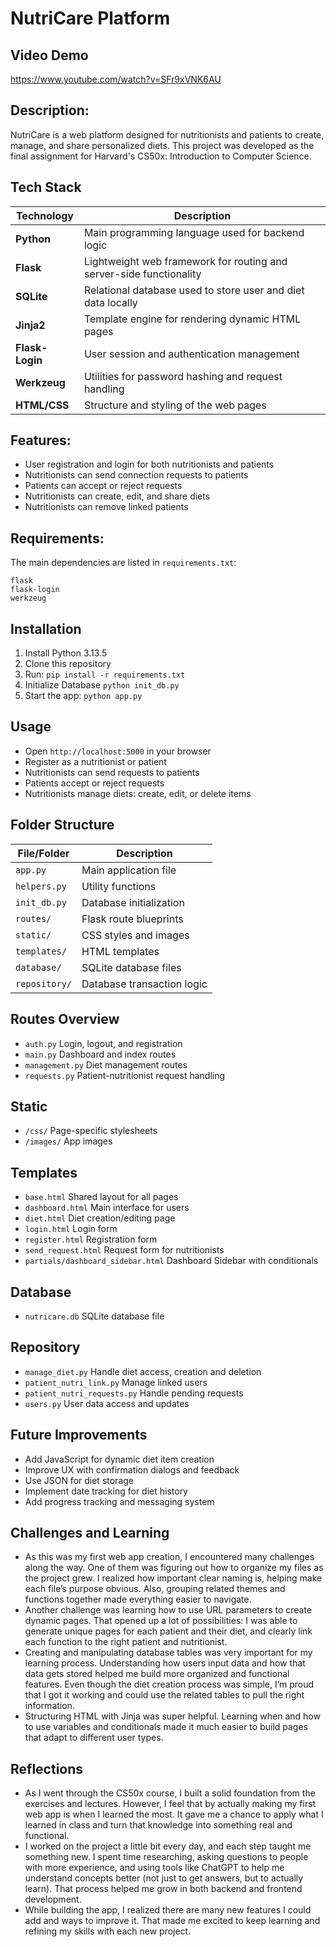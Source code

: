 # NutriCare Platform

## Video Demo
https://www.youtube.com/watch?v=SFr9xVNK6AU

## Description:
NutriCare is a web platform designed for nutritionists and patients to create, manage, and share personalized diets. This project was developed as the final assignment for Harvard's CS50x: Introduction to Computer Science.

## Tech Stack
| Technology       | Description |
|------------------|-------------|
| **Python**       | Main programming language used for backend logic |
| **Flask**        | Lightweight web framework for routing and server-side functionality |
| **SQLite**       | Relational database used to store user and diet data locally |
| **Jinja2**       | Template engine for rendering dynamic HTML pages |
| **Flask-Login**  | User session and authentication management |
| **Werkzeug**     | Utilities for password hashing and request handling |
| **HTML/CSS**     | Structure and styling of the web pages |

## Features:
- User registration and login for both nutritionists and patients  
- Nutritionists can send connection requests to patients  
- Patients can accept or reject requests  
- Nutritionists can create, edit, and share diets  
- Nutritionists can remove linked patients  

## Requirements:
The main dependencies are listed in `requirements.txt`:
```
flask
flask-login
werkzeug

```
## Installation
1. Install Python 3.13.5
2. Clone this repository
3. Run: `pip install -r requirements.txt`
4. Initialize Database `python init_db.py`
4. Start the app: `python app.py`


## Usage
- Open `http://localhost:5000` in your browser  
- Register as a nutritionist or patient  
- Nutritionists can send requests to patients  
- Patients accept or reject requests  
- Nutritionists manage diets: create, edit, or delete items  

## Folder Structure
| File/Folder   | Description                |
| ------------- | -------------              |
| `app.py`      | Main application file      |
| `helpers.py`  | Utility functions          |
| `init_db.py`  | Database initialization    |
| `routes/`     | Flask route blueprints     |
| `static/`     | CSS styles and images      |
| `templates/`  | HTML templates             |
| `database/`   | SQLite database files      |
| `repository/`  | Database transaction logic |

## Routes Overview
- `auth.py` Login, logout, and registration
- `main.py` Dashboard and index routes
- `management.py` Diet management routes
- `requests.py` Patient-nutritionist request handling

## Static
- `/css/` Page-specific stylesheets
- `/images/` App images

## Templates
- `base.html` Shared layout for all pages
- `dashboard.html` Main interface for users
- `diet.html` Diet creation/editing page
- `login.html` Login form
- `register.html` Registration form
- `send_request.html` Request form for nutritionists
- `partials/dashboard_sidebar.html` Dashboard Sidebar with conditionals

## Database
- `nutricare.db` SQLite database file

## Repository 
- `manage_diet.py` Handle diet access, creation and deletion
- `patient_nutri_link.py` Manage linked users
- `patient_nutri_requests.py` Handle pending requests
- `users.py` User data access and updates

## Future Improvements
- Add JavaScript for dynamic diet item creation
- Improve UX with confirmation dialogs and feedback
- Use JSON for diet storage
- Implement date tracking for diet history
- Add progress tracking and messaging system

## Challenges and Learning
- As this was my first web app creation, I encountered many challenges along the way. One of them was figuring out how to organize my files as the project grew. I realized how important clear naming is, helping make each file’s purpose obvious. Also, grouping related themes and functions together made everything easier to navigate.
- Another challenge was learning how to use URL parameters to create dynamic pages. That opened up a lot of possibilities: I was able to generate unique pages for each patient and their diet, and clearly link each function to the right patient and nutritionist.
- Creating and manipulating database tables was very important for my learning process. Understanding how users input data and how that data gets stored helped me build more organized and functional features. Even though the diet creation process was simple, I’m proud that I got it working and could use the related tables to pull the right information.
- Structuring HTML with Jinja was super helpful. Learning when and how to use variables and conditionals made it much easier to build pages that adapt to different user types.


## Reflections
- As I went through the CS50x course, I built a solid foundation from the exercises and lectures. However, I feel that by actually making my first web app is when I learned the most. It gave me a chance to apply what I learned in class and turn that knowledge into something real and functional.
- I worked on the project a little bit every day, and each step taught me something new. I spent time researching, asking questions to people with more experience, and using tools like ChatGPT to help me understand concepts better (not just to get answers, but to actually learn). That process helped me grow in both backend and frontend development.
- While building the app, I realized there are many new features I could add and ways to improve it. That made me excited to keep learning and refining my skills with each new project.